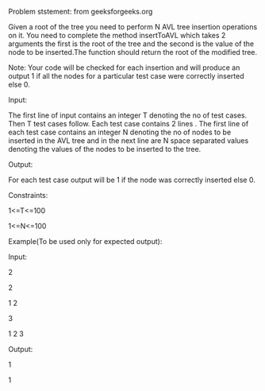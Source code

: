 



Problem ststement: from geeksforgeeks.org

Given a root of the tree you need to perform N AVL tree insertion operations on it. You need to complete the method insertToAVL
which takes 2 arguments the first is the root of the tree and the second is the value of the node to be inserted.The function
should return the root of the modified tree.


Note: Your code will be checked for each insertion and will produce an output 1 if all the nodes for a particular test case were correctly inserted else 0.

Input:


The first line of input contains an integer T denoting the no of test cases. Then T test cases follow. Each test case contains
2 lines . The first line of each test case contains an integer N denoting the no of nodes to be inserted in the AVL tree and in
the next line are N space separated values denoting the values of the nodes to be inserted to the tree.



Output:


For each test case output will be 1 if the node was correctly inserted else 0.



Constraints:


1<=T<=100


1<=N<=100


Example(To be used only for expected output):


Input:

2

2

1 2

3

1 2 3

Output:

1

1


